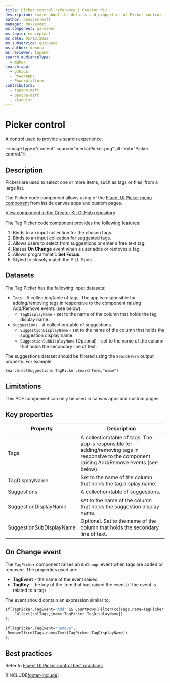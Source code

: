 ```yaml
---
title: Picker control reference | Creator Kit
description: Learn about the details and properties of Picker control in the Creator Kit.
author: denisem-msft
manager: devkeydet
ms.component: pa-maker
ms.topic: conceptual
ms.date: 05/16/2022
ms.subservice: guidance
ms.author: demora
ms.reviewer: tapanm
search.audienceType: 
  - maker
search.app: 
  - D365CE
  - PowerApps
  - Powerplatform
contributors:
  - tapanm-msft
  - demora-msft
  - slaouist
---
```


# Picker control

A control used to provide a search experience.

:::image type="content" source="media/Picker.png" alt-text="Picker control.":::

## Description

Pickers are used to select one or more items, such as tags or files, from a large list.

The Picker code component allows using of the [Fluent UI Picker menu component](https://developer.microsoft.com/fluentui#/controls/web/Pickers) from inside canvas apps and custom pages.

[View component in the Creator Kit GitHub repository](https://github.com/microsoft/powercat-creator-kit/tree/main/CreatorKitCore/SolutionPackage/Controls/cat_PowerCAT.Picker)

The Tag Picker code component provides the following features:

1. Binds to an input collection for the chosen tags.
1. Binds to an input collection for suggested tags.
1. Allows users to select from suggestions or enter a free text tag.
1. Raises **On Change** event when a user adds or removes a tag.
1. Allows programmatic **Set Focus**.
1. Styled to closely match the PILL Spec.

## Datasets

The Tag Picker has the following input datasets:

- `Tags` - A collection/table of tags. The app is responsible for adding/removing tags in responsive to the component raising Add/Remove events (see below).
  - `TagDisplayName` - set to the name of the column that holds the tag display name.
- `Suggestions` - A collection/table of suggestions.
  - `SuggestionDisplayName` - set to the name of the column that holds the suggestion display name.
  - `SuggestionSubDisplayName` (Optional) - set to the name of the column that holds the secondary line of text.

The suggestions dataset should be filtered using the `SearchTerm` output property. For example:

```powerapps-dot
Search(colSuggestions,TagPicker.SearchTerm,"name")
```

## Limitations

This PCF component can only be used in canvas apps and custom pages.

## Key properties

| Property | Description |
| -------- | ----------- |
| Tags | A collection/table of tags. The app is responsible for adding/removing tags in responsive to the component raising Add/Remove events (see below). |
| TagDisplayName | Set to the name of the column that holds the tag display name. |
| Suggestions | A collection/table of suggestions. |
| SuggestionDisplayName | set to the name of the column that holds the suggestion display name. |
| SuggestionSubDisplayName | Optional. Set to the name of the column that holds the secondary line of text.

## On Change event

The `TagPicker` component raises an `OnChange` event when tags are added or removed. The properties used are:

- **TagEvent** - the name of the event raised
- **TagKey** - the key of the item that has raised the event (if the event is related to a tag)

The event should contain an expression similar to:

```vb
If(TagPicker.TagEvent="Add" && CountRows(Filter(colTags,name=TagPicker.TagDisplayName))=0,
    Collect(colTags,{name:TagPicker.TagDisplayName})
);

If(TagPicker.TagEvent="Remove",
 RemoveIf(colTags,name=Text(TagPicker.TagDisplayName))
);
```

## Best practices

Refer to [Fluent UI Picker control best practices](https://developer.microsoft.com/fluentui#/controls/web/Picker)

[!INCLUDE[footer-include](../../includes/footer-banner.md)]